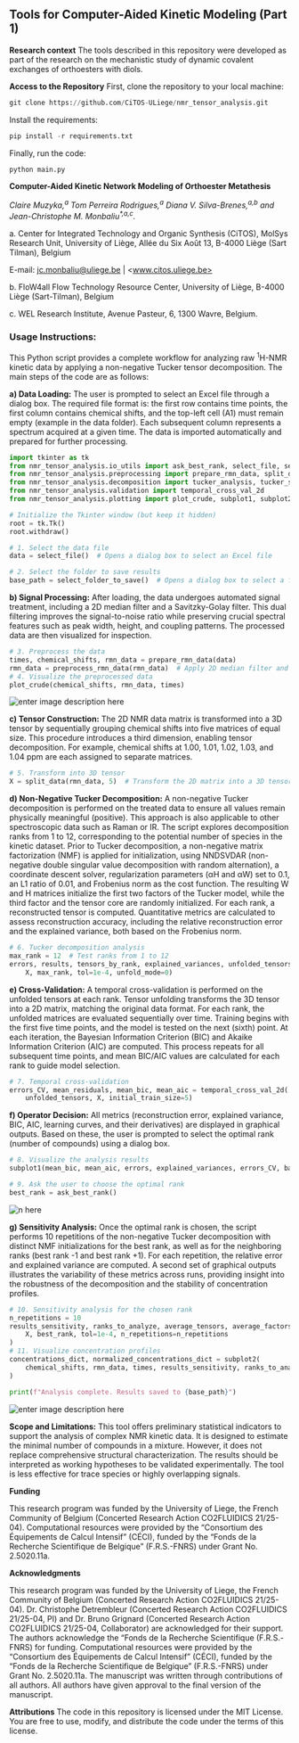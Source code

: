 ﻿**Tools for Computer-Aided Kinetic Modeling (Part 1)**
---
**Research context**
The tools described in this repository were developed as part of the research on the mechanistic study of dynamic covalent exchanges of orthoesters with diols.

**Access to the Repository**
First, clone the repository to your local machine:
```python
git clone https://github.com/CiTOS-ULiege/nmr_tensor_analysis.git
```
Install the requirements:
```python
pip install -r requirements.txt
```
Finally, run the code: 
```python
python main.py
```
**Computer-Aided Kinetic Network Modeling of Orthoester Metathesis**

*Claire Muzyka,<sup>a</sup> Tom Perreira Rodrigues,<sup>a</sup> Diana V. Silva-Brenes,<sup>a,b</sup> and Jean-Christophe M. Monbaliu<sup>\*,a,c</sup>.* 

a. Center for Integrated Technology and Organic Synthesis (CiTOS), MolSys Research Unit, University of Liège, Allée du Six Août 13, B-4000 Liège (Sart Tilman), Belgium 

E-mail: <jc.monbaliu@uliege.be> | <www.citos.uliege.be>

b. FloW4all Flow Technology Resource Center, University of Liège, B-4000 Liège (Sart-Tilman), Belgium

c. WEL Research Institute, Avenue Pasteur, 6, 1300 Wavre, Belgium.

### Usage Instructions:

This Python script provides a complete workflow for analyzing raw <sup>1</sup>H-NMR kinetic data by applying a non-negative Tucker tensor decomposition. The main steps of the code are as follows:

**a) Data Loading:** The user is prompted to select an Excel file through a dialog box. The required file format is: the first row contains time points, the first column contains chemical shifts, and the top-left cell (A1) must remain empty (example in the data folder). Each subsequent column represents a spectrum acquired at a given time. The data is imported automatically and prepared for further processing.
```python
import tkinter as tk
from nmr_tensor_analysis.io_utils import ask_best_rank, select_file, select_folder_to_save
from nmr_tensor_analysis.preprocessing import prepare_rmn_data, split_data, preprocess_rmn_data
from nmr_tensor_analysis.decomposition import tucker_analysis, tucker_sensitivity_analysis
from nmr_tensor_analysis.validation import temporal_cross_val_2d 
from nmr_tensor_analysis.plotting import plot_crude, subplot1, subplot2

# Initialize the Tkinter window (but keep it hidden)
root = tk.Tk()
root.withdraw()

# 1. Select the data file
data = select_file()  # Opens a dialog box to select an Excel file

# 2. Select the folder to save results
base_path = select_folder_to_save()  # Opens a dialog box to select a folder
```
**b) Signal Processing:** After loading, the data undergoes automated signal treatment, including a 2D median filter and a Savitzky-Golay filter. This dual filtering improves the signal-to-noise ratio while preserving crucial spectral features such as peak width, height, and coupling patterns. The processed data are then visualized for inspection.
```python 
# 3. Preprocess the data
times, chemical_shifts, rmn_data = prepare_rmn_data(data)
rmn_data = preprocess_rmn_data(rmn_data)  # Apply 2D median filter and Savitzky-Golay
# 4. Visualize the preprocessed data
plot_crude(chemical_shifts, rmn_data, times)
```
![enter image description here](https://lh3.googleusercontent.com/d/1zdm9EYfw60zVS7h-6r_nmGYPpgXqUV8M)

**c) Tensor Construction:** The 2D NMR data matrix is transformed into a 3D tensor by sequentially grouping chemical shifts into five matrices of equal size. This procedure introduces a third dimension, enabling tensor decomposition. For example, chemical shifts at 1.00, 1.01, 1.02, 1.03, and 1.04 ppm are each assigned to separate matrices.
```python 
# 5. Transform into 3D tensor
X = split_data(rmn_data, 5)  # Transform the 2D matrix into a 3D tensor
```
**d) Non-Negative Tucker Decomposition:** A non-negative Tucker decomposition is performed on the treated data to ensure all values remain physically meaningful (positive). This approach is also applicable to other spectroscopic data such as Raman or IR. The script explores decomposition ranks from 1 to 12, corresponding to the potential number of species in the kinetic dataset. Prior to Tucker decomposition, a non-negative matrix factorization (NMF) is applied for initialization, using NNDSVDAR (non-negative double singular value decomposition with random alternation), a coordinate descent solver, regularization parameters (αH and αW) set to 0.1, an L1 ratio of 0.01, and Frobenius norm as the cost function. The resulting W and H matrices initialize the first two factors of the Tucker model, while the third factor and the tensor core are randomly initialized. For each rank, a reconstructed tensor is computed. Quantitative metrics are calculated to assess reconstruction accuracy, including the relative reconstruction error and the explained variance, both based on the Frobenius norm.
```python 
# 6. Tucker decomposition analysis
max_rank = 12  # Test ranks from 1 to 12
errors, results, tensors_by_rank, explained_variances, unfolded_tensors = tucker_analysis(
    X, max_rank, tol=1e-4, unfold_mode=0)
```
**e) Cross-Validation:** A temporal cross-validation is performed on the unfolded tensors at each rank. Tensor unfolding transforms the 3D tensor into a 2D matrix, matching the original data format. For each rank, the unfolded matrices are evaluated sequentially over time. Training begins with the first five time points, and the model is tested on the next (sixth) point. At each iteration, the Bayesian Information Criterion (BIC) and Akaike Information Criterion (AIC) are computed. This process repeats for all subsequent time points, and mean BIC/AIC values are calculated for each rank to guide model selection.
```python 
# 7. Temporal cross-validation
errors_CV, mean_residuals, mean_bic, mean_aic = temporal_cross_val_2d(
    unfolded_tensors, X, initial_train_size=5)
```
**f) Operator Decision:** All metrics (reconstruction error, explained variance, BIC, AIC, learning curves, and their derivatives) are displayed in graphical outputs. Based on these, the user is prompted to select the optimal rank (number of compounds) using a dialog box.
```python 
# 8. Visualize the analysis results
subplot1(mean_bic, mean_aic, errors, explained_variances, errors_CV, base_path)

# 9. Ask the user to choose the optimal rank
best_rank = ask_best_rank()
```
![n here](https://lh3.googleusercontent.com/d/1z6VsEoGmMvWYeMp7SMPrKi3glTb2662h)

**g) Sensitivity Analysis:** Once the optimal rank is chosen, the script performs 10 repetitions of the non-negative Tucker decomposition with distinct NMF initializations for the best rank, as well as for the neighboring ranks (best rank -1 and best rank +1). For each repetition, the relative error and explained variance are computed. A second set of graphical outputs illustrates the variability of these metrics across runs, providing insight into the robustness of the decomposition and the stability of concentration profiles.
```python 
# 10. Sensitivity analysis for the chosen rank
n_repetitions = 10
results_sensitivity, ranks_to_analyze, average_tensors, average_factors = tucker_sensitivity_analysis(
    X, best_rank, tol=1e-4, n_repetitions=n_repetitions
)
# 11. Visualize concentration profiles
concentrations_dict, normalized_concentrations_dict = subplot2(
    chemical_shifts, rmn_data, times, results_sensitivity, ranks_to_analyze, average_factors, base_path
)

print(f"Analysis complete. Results saved to {base_path}")
```
![enter image description here](https://lh3.googleusercontent.com/d/1jJXpFY0AgJGW0vo1rdPS7SlPcJiPCxqC)

**Scope and Limitations:** This tool offers preliminary statistical indicators to support the analysis of complex NMR kinetic data. It is designed to estimate the minimal number of compounds in a mixture. However, it does not replace comprehensive structural characterization. The results should be interpreted as working hypotheses to be validated experimentally. The tool is less effective for trace species or highly overlapping signals.

**Funding**

This research program was funded by the University of Liege, the French Community of Belgium (Concerted Research Action CO2FLUIDICS 21/25-04). Computational resources were provided by the “Consortium des Équipements de Calcul Intensif” (CÉCI), funded by the “Fonds de la Recherche Scientifique de Belgique” (F.R.S.-FNRS) under Grant No. 2.5020.11a. 

**Acknowledgments**

This research program was funded by the University of Liege, the French Community of Belgium (Concerted Research Action CO2FLUIDICS 21/25-04). Dr. Christophe Detrembleur (Concerted Research Action CO2FLUIDICS 21/25-04, PI) and Dr. Bruno Grignard (Concerted Research Action CO2FLUIDICS 21/25-04, Collaborator) are acknowledged for their support. The authors acknowledge the “Fonds de la Recherche Scientifique (F.R.S.-FNRS) for funding. Computational resources were provided by the “Consortium des Équipements de Calcul Intensif” (CÉCI), funded by the “Fonds de la Recherche Scientifique de Belgique” (F.R.S.-FNRS) under Grant No. 2.5020.11a. The manuscript was written through contributions of all authors. All authors have given approval to the final version of the manuscript.

**Attributions**
The code in this repository is licensed under the MIT License. You are free to use, modify, and distribute the code under the terms of this license.
```
